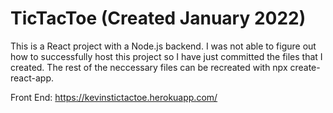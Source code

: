 # TicTacToe (Created January 2022)


This is a React project with a Node.js backend. I was not able to figure out how to successfully host this project so I have just committed the files that I created. The rest of the neccessary files can be recreated with npx create-react-app. 

Front End: https://kevinstictactoe.herokuapp.com/
